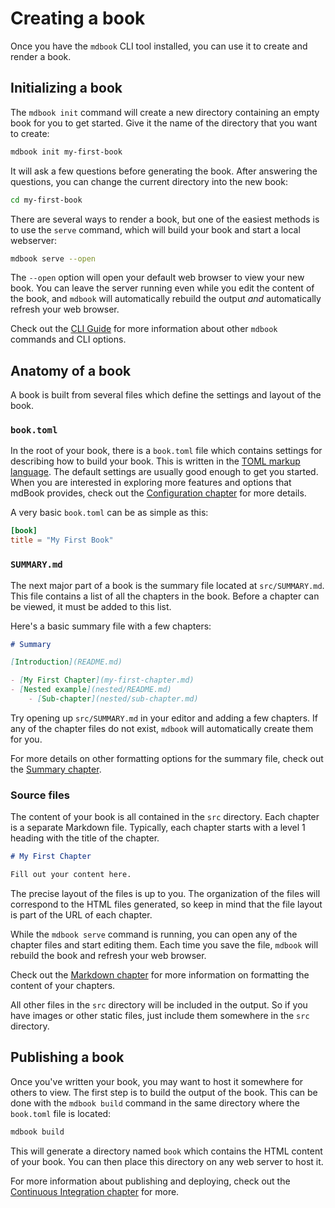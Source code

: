# Creating a book

Once you have the `mdbook` CLI tool installed, you can use it to create and render a book.

## Initializing a book

The `mdbook init` command will create a new directory containing an empty book for you to get started.
Give it the name of the directory that you want to create:

```sh
mdbook init my-first-book
```

It will ask a few questions before generating the book.
After answering the questions, you can change the current directory into the new book:

```sh
cd my-first-book
```

There are several ways to render a book, but one of the easiest methods is to use the `serve` command, which will build your book and start a local webserver:

```sh
mdbook serve --open
```

The `--open` option will open your default web browser to view your new book.
You can leave the server running even while you edit the content of the book, and `mdbook` will automatically rebuild the output *and* automatically refresh your web browser.

Check out the [CLI Guide](../cli/index.html) for more information about other `mdbook` commands and CLI options.

## Anatomy of a book

A book is built from several files which define the settings and layout of the book.

### `book.toml`

In the root of your book, there is a `book.toml` file which contains settings for describing how to build your book.
This is written in the [TOML markup language](https://toml.io/).
The default settings are usually good enough to get you started.
When you are interested in exploring more features and options that mdBook provides, check out the [Configuration chapter](../format/configuration/index.html) for more details.

A very basic `book.toml` can be as simple as this:

```toml
[book]
title = "My First Book"
```

### `SUMMARY.md`

The next major part of a book is the summary file located at `src/SUMMARY.md`.
This file contains a list of all the chapters in the book.
Before a chapter can be viewed, it must be added to this list.

Here's a basic summary file with a few chapters:

```md
# Summary

[Introduction](README.md)

- [My First Chapter](my-first-chapter.md)
- [Nested example](nested/README.md)
    - [Sub-chapter](nested/sub-chapter.md)
```

Try opening up `src/SUMMARY.md` in your editor and adding a few chapters.
If any of the chapter files do not exist, `mdbook` will automatically create them for you.

For more details on other formatting options for the summary file, check out the [Summary chapter](../format/summary.md).

### Source files

The content of your book is all contained in the `src` directory.
Each chapter is a separate Markdown file.
Typically, each chapter starts with a level 1 heading with the title of the chapter.

```md
# My First Chapter

Fill out your content here.
```

The precise layout of the files is up to you.
The organization of the files will correspond to the HTML files generated, so keep in mind that the file layout is part of the URL of each chapter.

While the `mdbook serve` command is running, you can open any of the chapter files and start editing them.
Each time you save the file, `mdbook` will rebuild the book and refresh your web browser.

Check out the [Markdown chapter](../format/markdown.md) for more information on formatting the content of your chapters.

All other files in the `src` directory will be included in the output.
So if you have images or other static files, just include them somewhere in the `src` directory.

## Publishing a book

Once you've written your book, you may want to host it somewhere for others to view.
The first step is to build the output of the book.
This can be done with the `mdbook build` command in the same directory where the `book.toml` file is located:

```sh
mdbook build
```

This will generate a directory named `book` which contains the HTML content of your book.
You can then place this directory on any web server to host it.

For more information about publishing and deploying, check out the [Continuous Integration chapter](../continuous-integration.md) for more.
